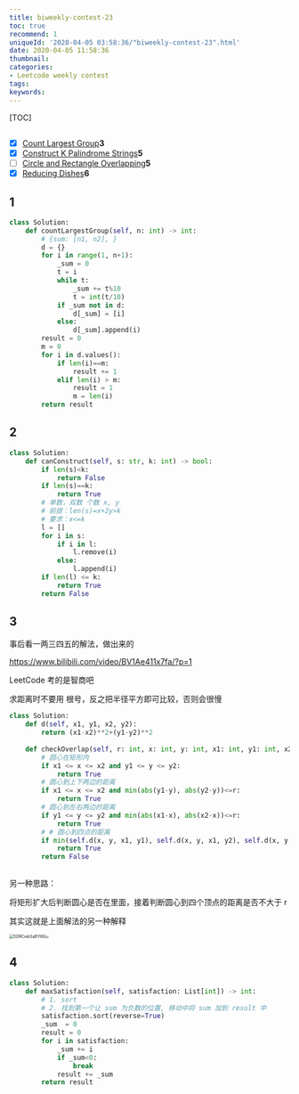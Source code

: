 ```yaml
---
title: biweekly-contest-23
toc: true
recommend: 1
uniqueId: '2020-04-05 03:58:36/"biweekly-contest-23".html'
date: 2020-04-05 11:58:36
thumbnail:
categories:
- Leetcode weekly contest
tags:
keywords:
---
```


[TOC]

## 

- [x] [Count Largest Group](https://leetcode.com/contest/biweekly-contest-23/problems/count-largest-group)**3**
- [x] [Construct K Palindrome Strings](https://leetcode.com/contest/biweekly-contest-23/problems/construct-k-palindrome-strings)**5**
- [ ] [Circle and Rectangle Overlapping](https://leetcode.com/contest/biweekly-contest-23/problems/circle-and-rectangle-overlapping)**5**
- [x] [Reducing Dishes](https://leetcode.com/contest/biweekly-contest-23/problems/reducing-dishes)**6**

<!--more-->

## 1

```python
class Solution:
    def countLargestGroup(self, n: int) -> int:
        # {sum: [n1, n2], }
        d = {}
        for i in range(1, n+1):
            _sum = 0
            t = i
            while t:
                _sum += t%10
                t = int(t/10)
            if _sum not in d:
                d[_sum] = [i]
            else:
                d[_sum].append(i)
        result = 0
        m = 0
        for i in d.values():
            if len(i)==m:
                result += 1
            elif len(i) > m:
                result = 1
                m = len(i)
        return result
```



## 2

```python
class Solution:
    def canConstruct(self, s: str, k: int) -> bool:
        if len(s)<k:
            return False
        if len(s)==k:
            return True
        # 单数，双数 个数 x, y
        # 前提：len(s)=x+2y>k
        # 要求：x<=k
        l = []
        for i in s:
            if i in l:
                l.remove(i)
            else:
                l.append(i)
        if len(l) <= k:
            return True
        return False
```

## 3

事后看一两三四五的解法，做出来的

https://www.bilibili.com/video/BV1Ae411x7fa/?p=1

LeetCode 考的是智商吧



求距离时不要用 根号，反之把半径平方即可比较，否则会很慢

```python
class Solution:
    def d(self, x1, y1, x2, y2):
        return (x1-x2)**2+(y1-y2)**2
    
    def checkOverlap(self, r: int, x: int, y: int, x1: int, y1: int, x2: int, y2: int) -> bool:
        # 圆心在矩形内
        if x1 <= x <= x2 and y1 <= y <= y2:
            return True
        # 圆心到上下两边的距离
        if x1 <= x <= x2 and min(abs(y1-y), abs(y2-y))<=r:
            return True
        # 圆心到左右两边的距离
        if y1 <= y <= y2 and min(abs(x1-x), abs(x2-x))<=r:
            return True
        # # 圆心到四点的距离
        if min(self.d(x, y, x1, y1), self.d(x, y, x1, y2), self.d(x, y, x2, y1), self.d(x, y, x2, y2)) <= r*r:
            return True
        return False
        
```

另一种思路：

将矩形扩大后判断圆心是否在里面，接着判断圆心到四个顶点的距离是否不大于 r

其实这就是上面解法的另一种解释

<img src="https://i.loli.net/2020/04/05/5DRCiebSaBYI8Gu.png" alt="5DRCiebSaBYI8Gu" style="zoom:50%;" />





## 4

```python
class Solution:
    def maxSatisfaction(self, satisfaction: List[int]) -> int:
        # 1. sort
        # 2. 找到第一个让 sum 为负数的位置, 移动中将 sum 加到 result 中
        satisfaction.sort(reverse=True)
        _sum  = 0
        result = 0
        for i in satisfaction:
            _sum += i
            if _sum<0:
                break
            result += _sum
        return result
```

